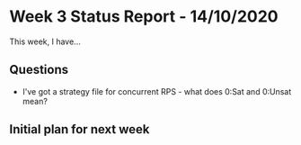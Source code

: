 # Week 3 Status Report - 14/10/2020

This week, I have...


## Questions

* I've got a strategy file for concurrent RPS - what does 0:Sat and 0:Unsat mean?


## Initial plan for next week